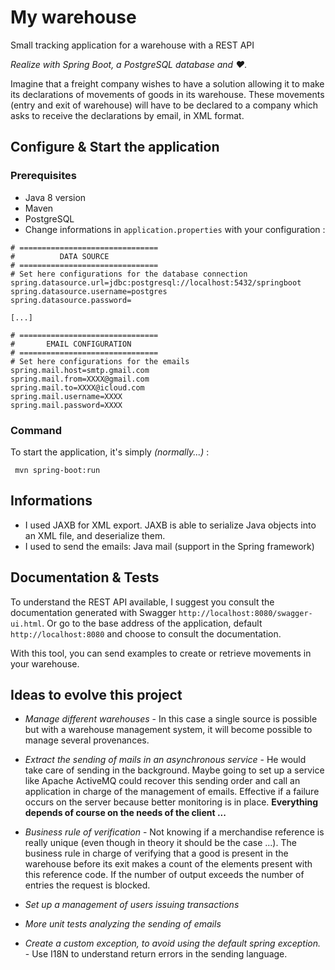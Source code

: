 # My warehouse
Small tracking application for a warehouse with a REST API

_Realize with Spring Boot, a PostgreSQL database and ❤️._

Imagine that a freight company wishes to have a solution allowing it to make its declarations of movements of goods in its warehouse. These movements (entry and exit of warehouse) will have to be declared to a company which asks to receive the declarations by email, in XML format.

## Configure & Start the application

### Prerequisites
- Java 8 version
- Maven
- PostgreSQL
- Change informations in `application.properties` with your configuration :


```
# ===============================
#          DATA SOURCE
# ===============================
# Set here configurations for the database connection
spring.datasource.url=jdbc:postgresql://localhost:5432/springboot
spring.datasource.username=postgres
spring.datasource.password=

[...]

# ===============================
#       EMAIL CONFIGURATION
# ===============================
# Set here configurations for the emails
spring.mail.host=smtp.gmail.com
spring.mail.from=XXXX@gmail.com
spring.mail.to=XXXX@icloud.com
spring.mail.username=XXXX
spring.mail.password=XXXX
```
### Command
To start the application, it's simply _(normally...)_ :
```
 mvn spring-boot:run
```

## Informations

- I used JAXB for XML export. JAXB is able to serialize Java objects into an XML file, and deserialize them.
- I used to send the emails: Java mail (support in the Spring framework)

## Documentation & Tests
To understand the REST API available, I suggest you consult the documentation generated with Swagger `http://localhost:8080/swagger-ui.html`.
Or go to the base address of the application, default `http://localhost:8080` and choose to consult the documentation.

With this tool, you can send examples to create or retrieve movements in your warehouse.

## Ideas to evolve this project
- *Manage different warehouses* - In this case a single source is possible but with a warehouse management system, it will become possible to manage several provenances.

- *Extract the sending of mails in an asynchronous service* - He would take care of sending in the background. Maybe going to set up a service like Apache ActiveMQ could recover this sending order and call an application in charge of the management of emails. Effective if a failure occurs on the server because better monitoring is in place. **Everything depends of course on the needs of the client ...**

- *Business rule of verification* - Not knowing if a merchandise reference is really unique (even though in theory it should be the case ...). The business rule in charge of verifying that a good is present in the warehouse before its exit makes a count of the elements present with this reference code. If the number of output exceeds the number of entries the request is blocked.

- *Set up a management of users issuing transactions*

- *More unit tests analyzing the sending of emails*

- *Create a custom exception, to avoid using the default spring exception.* - Use I18N to understand return errors in the sending language. 